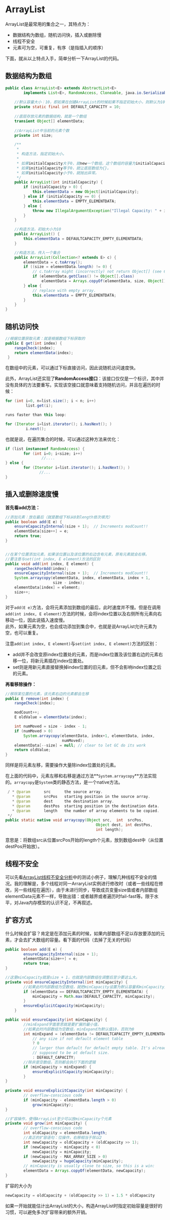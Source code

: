 # ArrayList

ArrayList是最常用的集合之一，其特点为：

* 数据结构为数组，随机访问快，插入或删除慢
* 线程不安全
* 元素可为空，可重复，有序（是指插入的顺序）

下面，就从以上特点入手，简单分析一下ArrayList的代码。

## 数据结构为数组

```java
public class ArrayList<E> extends AbstractList<E>
        implements List<E>, RandomAccess, Cloneable, java.io.Serializable{
    
    //默认容量大小：10，即如果在创建ArrayList的时候如果不指定初始大小，则默认为10
    private static final int DEFAULT_CAPACITY = 10;
    
    //底层存放元素的数据结构，就是一个数组
    transient Object[] elementData; 
    
    //ArrayList中当前的元素个数
    private int size;

    /**
     *
     * 构造方法，指定初始大小。
     *
     * 如果initialCapacity大于0，就new一个数组，这个数组的容量为initialCapacity
     * 如果initialCapacity等于0，就让底层数组为{}。
     * 如果initialCapacity小于0，就抛出异常。
     */
    public ArrayList(int initialCapacity) {
        if (initialCapacity > 0) {
            this.elementData = new Object[initialCapacity];
        } else if (initialCapacity == 0) {
            this.elementData = EMPTY_ELEMENTDATA;
        } else {
            throw new IllegalArgumentException("Illegal Capacity: " + initialCapacity);
        }
    }

    //构造方法，初始大小为10
    public ArrayList() {
        this.elementData = DEFAULTCAPACITY_EMPTY_ELEMENTDATA;
    }

    //构造方法，传入一个集合
    public ArrayList(Collection<? extends E> c) {
        elementData = c.toArray();
        if ((size = elementData.length) != 0) {
            // c.toArray might (incorrectly) not return Object[] (see 6260652)
            if (elementData.getClass() != Object[].class)
                elementData = Arrays.copyOf(elementData, size, Object[].class);
        } else {
            // replace with empty array.
            this.elementData = EMPTY_ELEMENTDATA;
        }
    }
}
```

## 随机访问快

```java
//根据位置获取元素：就是根据数组下标获取的
public E get(int index) {
    rangeCheck(index);
    return elementData(index);
 }
```

在数组中的元素，可以通过下标直接访问，因此说随机访问速度快。

此外，ArrayList还实现了**RandomAccess接口**：该接口仅仅是一个标识，其中并没有具体的方法要重写。实现该空接口就意味着支持随机访问，并且在遍历的时候：

```java
for (int i=0, n=list.size(); i < n; i++)
         list.get(i);

runs faster than this loop:

for (Iterator i=list.iterator(); i.hasNext(); )
         i.next();

```

也就是说，在遍历集合的时候，可以通过这种方法来优化：

```java
if (list instanceof RandomAccess) { 
        for (int i=0; i<size; i++)
                //....
} else {
        for (Iterator i=list.iterator(); i.hasNext(); )
               //...
}
```

## 插入或删除速度慢

**首先看add方法：**

```java
//添加元素：放在最后（就是数组下标从0到length依次填充）
public boolean add(E e) {
    ensureCapacityInternal(size + 1);  // Increments modCount!!
    elementData[size++] = e;
    return true;
}


//在某个位置添加元素，如果该位置以及该位置的右边含有元素，原有元素就会右移。
//要注意与set(int index, E element)方法的区别
public void add(int index, E element) {
    rangeCheckForAdd(index);
    ensureCapacityInternal(size + 1);  // Increments modCount!!
    System.arraycopy(elementData, index, elementData, index + 1,
                     size - index);
    elementData[index] = element;
    size++;
}
```

对于`add(E e)`方法，会将元素添加到数组的最后，此时速度并不慢。但是在调用`add(int index, E element)`方法的时候，会将index位置以及右侧所有元素向右移动一位，因此说插入速度慢。  
此外，如果元素为空，也会成功添加到集合中，也就是说ArrayList允许元素为空，也可以重复。

  
注意`add(int index, E element)`与`set(int index, E element)`方法的区别：

* add并不会改变原index位置处的元素，而是index位置及该位置右边的元素右移一位，将新元素插在index位置处。
* set则是用新元素直接替换掉index位置的旧元素，但不会影响index位置之后的元素。

**再看移除操作：**

```java
//移除某位置的元素，该元素右边的元素都会左移
public E remove(int index) {
    rangeCheck(index);

    modCount++;
    E oldValue = elementData(index);

    int numMoved = size - index - 1;
    if (numMoved > 0)
        System.arraycopy(elementData, index+1, elementData, index,
                         numMoved);
    elementData[--size] = null; // clear to let GC do its work
    return oldValue;
}
```

同样是将元素左移，需要操作大量除index位置处的元素。

在上面的代码中，元素左移和右移是通过方法**`System.arraycopy`**方法实现的。`arraycopy`是`System`类的静态方法，是一个native方法。

```java
 / * @param      src      the source array.
   * @param      srcPos   starting position in the source array.
   * @param      dest     the destination array.
   * @param      destPos  starting position in the destination data.
   * @param      length   the number of array elements to be copied.
 */
public static native void arraycopy(Object src,  int  srcPos,
                                        Object dest, int destPos,
                                        int length);
```

意思是：将数组src从位置srcPos开始的length个元素，放到数组dest中（从位置destPos开始放）。

## 线程不安全

可以先看[ArrayList线程不安全分析](https://link.jianshu.com/?t=https://my.oschina.net/u/656588/blog/665259)中的测试小例子，理解几种线程不安全的情况。我的理解是，多个线程对同一ArraryList实例进行修改时（或者一些线程在修改，另一些线程在遍历），由于未进行同步，导致成员变量size值或者内部数组elementData元素不一样，导致出错：或者越界或者遍历时fail-fast等。限于水平，对Java内存模型的认识不足，不再叙述。

## 扩容方式

什么时候会扩容？肯定是在添加元素的时候，如果内部数组不足以存放要添加的元素，才会去扩大数组的容量。看下面的代码（去掉了无关的代码）

```java
public boolean add(E e) {
        ensureCapacityInternal(size + 1);  
        elementData[size++] = e;
        return true;
}

//这里minCapacity就是size + 1，也就是内部数组在调整后至少要这么大。
private void ensureCapacityInternal(int minCapacity) {
        //如果此时内部数组为空数组，就把minCapacity设置为默认容量和minCapacity之间的大者
        if (elementData == DEFAULTCAPACITY_EMPTY_ELEMENTDATA) {
            minCapacity = Math.max(DEFAULT_CAPACITY, minCapacity);
        }
        ensureExplicitCapacity(minCapacity);
    }

public void ensureCapacity(int minCapacity) {
        //minExpand字面意思就是要扩展的最小值，
        //如果此时内部数组为空数组，minExpand为默认值10，否则为0
        int minExpand = (elementData != DEFAULTCAPACITY_EMPTY_ELEMENTDATA)
            // any size if not default element table
            ? 0
            // larger than default for default empty table. It's already
            // supposed to be at default size.
            : DEFAULT_CAPACITY;
        //除非是空数组，否则都会执行下面的逻辑
        if (minCapacity > minExpand) {
            ensureExplicitCapacity(minCapacity);
        }
}
        
private void ensureExplicitCapacity(int minCapacity) {
        // overflow-conscious code
        if (minCapacity - elementData.length > 0)
            grow(minCapacity);
}

//扩容操作，使得ArrayList至少可以放minCapacity个元素
private void grow(int minCapacity) {
        // overflow-conscious code
        int oldCapacity = elementData.length;
        //真正的扩容语句：位操作，右移相当于除以2
        int newCapacity = oldCapacity + (oldCapacity >> 1);
        if (newCapacity - minCapacity < 0)
            newCapacity = minCapacity;
        if (newCapacity - MAX_ARRAY_SIZE > 0)
            newCapacity = hugeCapacity(minCapacity);
        // minCapacity is usually close to size, so this is a win:
        elementData = Arrays.copyOf(elementData, newCapacity);
}
```

扩容的大小为

```java
newCapacity = oldCapacity + (oldCapacity >> 1) = 1.5 * oldCapacity
```

如果一开始就能估计出ArrayList的大小，构造ArrayList时指定初始容量是很好的习惯，可以避免多次扩容带来的额外开销。  
  








